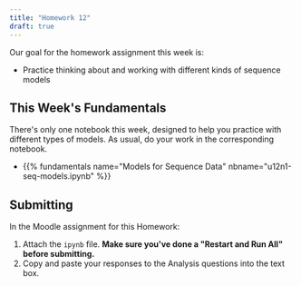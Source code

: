```yaml
---
title: "Homework 12"
draft: true
---
```


Our goal for the homework assignment this week is:

- Practice thinking about and working with different kinds of sequence models

## This Week's Fundamentals

There's only one notebook this week, designed to help you practice with different types of models. As usual, do your work in the corresponding notebook.

- {{% fundamentals name="Models for Sequence Data" nbname="u12n1-seq-models.ipynb" %}}

## Submitting

In the Moodle assignment for this Homework:

1. Attach the `ipynb` file. **Make sure you've done a "Restart and Run All" before submitting.**
2. Copy and paste your responses to the Analysis questions into the text box.
